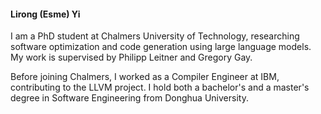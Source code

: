 <h4><strong>Lirong (Esme) Yi</strong></h4> 

I am a PhD student at Chalmers University of Technology, researching software optimization and code generation using large language models. My work is supervised by Philipp Leitner and Gregory Gay.

Before joining Chalmers, I worked as a Compiler Engineer at IBM, contributing to the LLVM project. I hold both a bachelor's and a master's degree in Software Engineering from Donghua University.
